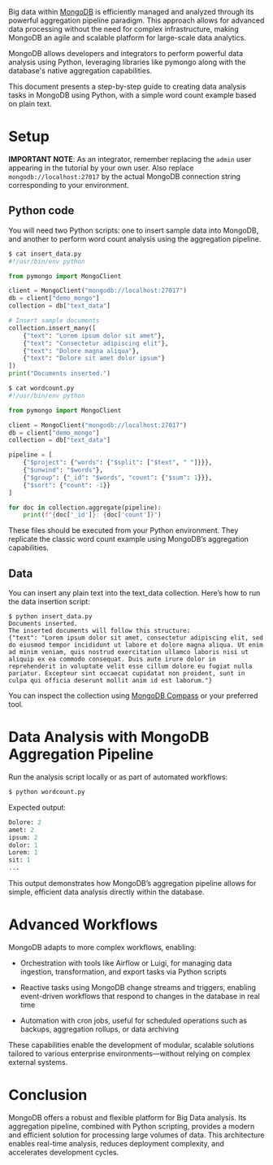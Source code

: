 Big data within [MongoDB](https://www.mongodb.com) is efficiently managed and analyzed through its powerful aggregation pipeline paradigm. This approach allows for advanced data processing without the need for complex infrastructure, making MongoDB an agile and scalable platform for large-scale data analytics.

MongoDB allows developers and integrators to perform powerful data analysis using Python, leveraging libraries like pymongo along with the database's native aggregation capabilities.

This document presents a step-by-step guide to creating data analysis tasks in MongoDB using Python, with a simple word count example based on plain text.

# Setup
**IMPORTANT NOTE**: As an integrator, remember replacing the `admin` user appearing in the tutorial by your own user. Also replace `mongodb://localhost:27017` by the actual MongoDB connection string corresponding to your environment.

## Python code
You will need two Python scripts: one to insert sample data into MongoDB, and another to perform word count analysis using the aggregation pipeline.

```Python
$ cat insert_data.py
#!/usr/bin/env python

from pymongo import MongoClient

client = MongoClient("mongodb://localhost:27017")
db = client["demo_mongo"]
collection = db["text_data"]

# Insert sample documents
collection.insert_many([
    {"text": "Lorem ipsum dolor sit amet"},
    {"text": "Consectetur adipiscing elit"},
    {"text": "Dolore magna aliqua"},
    {"text": "Dolore sit amet dolor ipsum"}
])
print("Documents inserted.")
```

```Python
$ cat wordcount.py
#!/usr/bin/env python

from pymongo import MongoClient

client = MongoClient("mongodb://localhost:27017")
db = client["demo_mongo"]
collection = db["text_data"]

pipeline = [
    {"$project": {"words": {"$split": ["$text", " "]}}},
    {"$unwind": "$words"},
    {"$group": {"_id": "$words", "count": {"$sum": 1}}},
    {"$sort": {"count": -1}}
]

for doc in collection.aggregate(pipeline):
    print(f"{doc['_id']}: {doc['count']}")
```
These files should be executed from your Python environment. They replicate the classic word count example using MongoDB’s aggregation capabilities.

## Data
You can insert any plain text into the text_data collection. Here’s how to run the data insertion script:

```
$ python insert_data.py
Documents inserted.
The inserted documents will follow this structure:
{"text": "Lorem ipsum dolor sit amet, consectetur adipiscing elit, sed do eiusmod tempor incididunt ut labore et dolore magna aliqua. Ut enim ad minim veniam, quis nostrud exercitation ullamco laboris nisi ut aliquip ex ea commodo consequat. Duis aute irure dolor in reprehenderit in voluptate velit esse cillum dolore eu fugiat nulla pariatur. Excepteur sint occaecat cupidatat non proident, sunt in culpa qui officia deserunt mollit anim id est laborum."}
```
You can inspect the collection using [MongoDB Compass](https://www.mongodb.com/es/products/tools/compass) or your preferred tool.

# Data Analysis with MongoDB Aggregation Pipeline
Run the analysis script locally or as part of automated workflows:

```Python
$ python wordcount.py
```
Expected output:

```Python
Dolore: 2
amet: 2
ipsum: 2
dolor: 1
Lorem: 1
sit: 1
...
```
This output demonstrates how MongoDB’s aggregation pipeline allows for simple, efficient data analysis directly within the database.

# Advanced Workflows
MongoDB adapts to more complex workflows, enabling:

* Orchestration with tools like Airflow or Luigi, for managing data ingestion, transformation, and export tasks via Python scripts

* Reactive tasks using MongoDB change streams and triggers, enabling event-driven workflows that respond to changes in the database in real time

* Automation with cron jobs, useful for scheduled operations such as backups, aggregation rollups, or data archiving

These capabilities enable the development of modular, scalable solutions tailored to various enterprise environments—without relying on complex external systems.


# Conclusion
MongoDB offers a robust and flexible platform for Big Data analysis. Its aggregation pipeline, combined with Python scripting, provides a modern and efficient solution for processing large volumes of data. This architecture enables real-time analysis, reduces deployment complexity, and accelerates development cycles.
